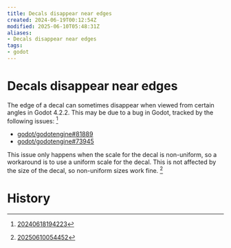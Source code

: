 ```yaml
---
title: Decals disappear near edges
created: 2024-06-19T00:12:54Z
modified: 2025-06-10T05:48:31Z
aliases:
- Decals disappear near edges
tags:
- godot
---
```


# Decals disappear near edges

The edge of a decal can sometimes disappear when viewed from certain angles in Godot 4.2.2. This may be due to a bug in Godot, tracked by the following issues: [^1]

- [godot/godotengine#81889](https://github.com/godotengine/godot/issues/81889)
- [godot/godotengine#73945](https://github.com/godotengine/godot/issues/73945)

This issue only happens when the scale for the decal is non-uniform, so a workaround is to use a uniform scale for the decal. This is not affected by the size of the decal, so non-uniform sizes work fine. [^2]

# History

[^1]: [20240618194223](../entries/20240618194223.md)
[^2]: [20250610054452](../entries/20250610054452.md)
